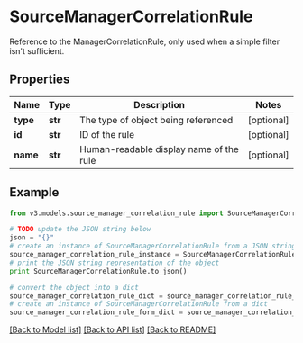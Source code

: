 # SourceManagerCorrelationRule

Reference to the ManagerCorrelationRule, only used when a simple filter isn't sufficient.

## Properties
Name | Type | Description | Notes
------------ | ------------- | ------------- | -------------
**type** | **str** | The type of object being referenced | [optional] 
**id** | **str** | ID of the rule | [optional] 
**name** | **str** | Human-readable display name of the rule | [optional] 

## Example

```python
from v3.models.source_manager_correlation_rule import SourceManagerCorrelationRule

# TODO update the JSON string below
json = "{}"
# create an instance of SourceManagerCorrelationRule from a JSON string
source_manager_correlation_rule_instance = SourceManagerCorrelationRule.from_json(json)
# print the JSON string representation of the object
print SourceManagerCorrelationRule.to_json()

# convert the object into a dict
source_manager_correlation_rule_dict = source_manager_correlation_rule_instance.to_dict()
# create an instance of SourceManagerCorrelationRule from a dict
source_manager_correlation_rule_form_dict = source_manager_correlation_rule.from_dict(source_manager_correlation_rule_dict)
```
[[Back to Model list]](../README.md#documentation-for-models) [[Back to API list]](../README.md#documentation-for-api-endpoints) [[Back to README]](../README.md)


